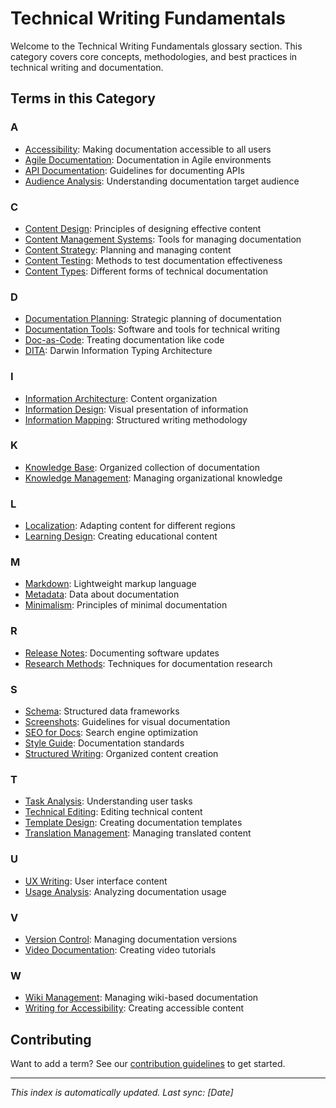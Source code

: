 # Technical Writing Fundamentals

Welcome to the Technical Writing Fundamentals glossary section. This category covers core concepts, methodologies, and best practices in technical writing and documentation.

## Terms in this Category

### A
- [Accessibility](accessibility.md): Making documentation accessible to all users
- [Agile Documentation](agile-documentation.md): Documentation in Agile environments
- [API Documentation](api-documentation.md): Guidelines for documenting APIs
- [Audience Analysis](audience-analysis.md): Understanding documentation target audience

### C
- [Content Design](content-design.md): Principles of designing effective content
- [Content Management Systems](cms.md): Tools for managing documentation
- [Content Strategy](content-strategy.md): Planning and managing content
- [Content Testing](content-testing.md): Methods to test documentation effectiveness
- [Content Types](content-types.md): Different forms of technical documentation

### D
- [Documentation Planning](documentation-planning.md): Strategic planning of documentation
- [Documentation Tools](documentation-tools.md): Software and tools for technical writing
- [Doc-as-Code](docs-as-code.md): Treating documentation like code
- [DITA](dita.md): Darwin Information Typing Architecture

### I
- [Information Architecture](information-architecture.md): Content organization
- [Information Design](information-design.md): Visual presentation of information
- [Information Mapping](information-mapping.md): Structured writing methodology

### K
- [Knowledge Base](knowledge-base.md): Organized collection of documentation
- [Knowledge Management](knowledge-management.md): Managing organizational knowledge

### L
- [Localization](localization.md): Adapting content for different regions
- [Learning Design](learning-design.md): Creating educational content

### M
- [Markdown](markdown.md): Lightweight markup language
- [Metadata](metadata.md): Data about documentation
- [Minimalism](minimalism.md): Principles of minimal documentation

### R
- [Release Notes](release-notes.md): Documenting software updates
- [Research Methods](research-methods.md): Techniques for documentation research

### S
- [Schema](schema.md): Structured data frameworks
- [Screenshots](screenshots.md): Guidelines for visual documentation
- [SEO for Docs](seo-documentation.md): Search engine optimization
- [Style Guide](style-guide.md): Documentation standards
- [Structured Writing](structured-writing.md): Organized content creation

### T
- [Task Analysis](task-analysis.md): Understanding user tasks
- [Technical Editing](technical-editing.md): Editing technical content
- [Template Design](template-design.md): Creating documentation templates
- [Translation Management](translation-management.md): Managing translated content

### U
- [UX Writing](ux-writing.md): User interface content
- [Usage Analysis](usage-analysis.md): Analyzing documentation usage

### V
- [Version Control](version-control.md): Managing documentation versions
- [Video Documentation](video-documentation.md): Creating video tutorials

### W
- [Wiki Management](wiki-management.md): Managing wiki-based documentation
- [Writing for Accessibility](writing-accessibility.md): Creating accessible content

## Contributing
Want to add a term? See our [contribution guidelines](../../CONTRIBUTING.md) to get started.

---
*This index is automatically updated. Last sync: [Date]*